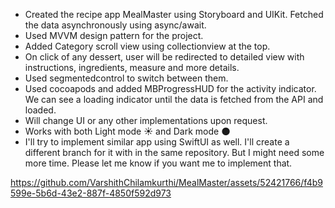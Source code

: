 * Created the recipe app MealMaster using Storyboard and UIKit. Fetched the data asynchronously using async/await.
* Used MVVM design pattern for the project.
* Added Category scroll view using collectionview at the top.
* On click of any dessert, user will be redirected to detailed view with instructions, ingredients, measure and more details.
* Used segmentedcontrol to switch between them.
* Used cocoapods and added MBProgressHUD for the activity indicator. We can see a loading indicator until the data is fetched from the API and loaded.
* Will change UI or any other implementations upon request.
* Works with both Light mode ☀️ and Dark mode 🌑
* I'll try to implement similar app using SwiftUI as well. I'll create a different branch for it with in the same repository. But I might need some more time. Please let me know if you want me to implement that.

https://github.com/VarshithChilamkurthi/MealMaster/assets/52421766/f4b9599e-5b6d-43e2-887f-4850f592d973
